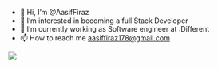 - 👋 Hi, I’m @AasifFiraz
- 👀 I’m interested in becoming a full Stack Developer
- 🌱 I’m currently working as Software engineer at :Different
- 📫 How to reach me aasiffiraz178@gmail.com

<img src="https://github-readme-stats.vercel.app/api?username=AasifFiraz&&show_icons=true&title_color=ffffff&icon_color=bb2acf&text_color=daf7dc&bg_color=151515"/>

<!---
AasifFiraz/AasifFiraz is a ✨ special ✨ repository because its `README.md` (this file) appears on your GitHub profile.
You can click the Preview link to take a look at your changes.
--->
